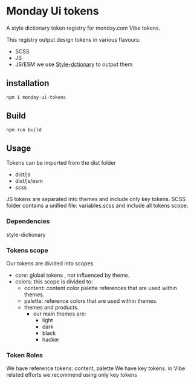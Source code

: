 # Monday Ui tokens

A style dictionary token registry for monday.com Vibe tokens. 

This registry output design tokens in various flavours:
* SCSS
* JS
* JS/ESM
we use [Style-dctionary](https://amzn.github.io/style-dictionary/) to output them

## installation
````npm i monday-ui-tokens````

## Build
````npm run build````

## Usage
Tokens can be imported from the dist folder
* dist/js
* dist/js/esm
* scss

JS tokens are separated into themes and include only key tokens.
SCSS folder contains a unified file: variables.scss and include all tokens scope.

### Dependencies
style-dictionary

### Tokens scope
Our tokens are divided into scopes
* core: global tokens , not influenced by theme.
* colors: this scope is divided to:
  * content: content color palette references that are used within themes.
  * palette: reference colors that are used within themes.
  * themes and products.
    * our main themes are:
      * light
      * dark
      * black
      * hacker

### Token Roles
We have reference tokens: content, palette
We have key tokens.
in Vibe related efforts we recommend using only key tokens
